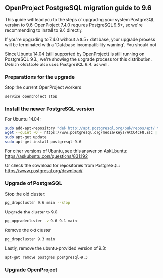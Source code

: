 ## OpenProject PostgreSQL migration guide to 9.6

This guide will lead you to the steps of upgrading your system PostgreSQL version to 9.6.
OpenProject 7.4.0 requires PostgreSQL 9.5+, so we're recommending to install to 9.6 directly.

If you're upgrading to 7.4.0 without a 9.5+ database, your upgrade process will be terminated with a 'Database incompatibility warning'. You should not 

Since Ubuntu 14.04 (still supported by OpenProject) is still running on PostgreSQL 9.3., we're showing the 
upgrade process for this distribution. Debian oldstable also uses PostgreSQL 9.4. as well.

### Preparations for the upgrade

Stop the current OpenProject workers

``` bash
service openproject stop
```

### Install the newer PostgreSQL version

For Ubuntu 14.04:

```bash
sudo add-apt-repository "deb http://apt.postgresql.org/pub/repos/apt/ trusty-pgdg main"
wget --quiet -O - https://www.postgresql.org/media/keys/ACCC4CF8.asc | sudo apt-key add -
sudo apt-get update
sudo apt-get install postgresql-9.6
```


For other versions of Ubuntu, see this answer on AskUbuntu:
https://askubuntu.com/questions/831292

Or check the download for repositories from PostgreSQL:
https://www.postgresql.org/download/


### Upgrade of PostgreSQL


 Stop the old cluster:
 
 ``` bash
 pg_dropcluster 9.6 main --stop
 ```
 
 Upgrade the cluster to 9.6
 
 ``` bash 
 pg_upgradecluster -v 9.6 9.3 main
 ```
 
 Remove the old cluster
 
 ``` bash
 pg_dropcluster 9.3 main
 ```
 
 Lastly, remove the ubuntu-provided version of 9.3:
 
 ``` bash 
 apt-get remove postgres postgresql-9.3
 ```
 
 
 ### Upgrade OpenProject